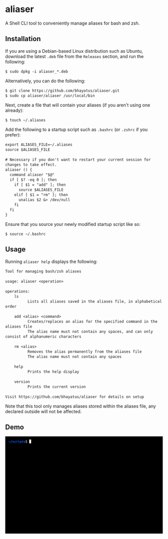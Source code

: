 # aliaser

A Shell CLI tool to conveniently manage aliases for bash and zsh.

## Installation

If you are using a Debian-based Linux distribution such as Ubuntu, download the latest `.deb` file from the `Releases` section, and run the following:

    $ sudo dpkg -i aliaser_*.deb

Alternatively, you can do the following:

    $ git clone https://github.com/bhayatus/aliaser.git
    $ sudo cp aliaser/aliaser /usr/local/bin

Next, create a file that will contain your aliases (if you aren't using one already):

    $ touch ~/.aliases

Add the following to a startup script such as `.bashrc` (or `.zshrc` if you prefer):
    
    export ALIASES_FILE=~/.aliases
    source $ALIASES_FILE

    # Necessary if you don't want to restart your current session for changes to take effect.
    aliaser () {
      command aliaser "$@"
      if [ $? -eq 0 ]; then 
        if [ $1 = "add" ]; then
          source $ALIASES_FILE
        elif [ $1 = "rm" ]; then
          unalias $2 &> /dev/null
        fi
      fi
    }

Ensure that you source your newly modified startup script like so:

    $ source ~/.bashrc

## Usage
Running `aliaser help` displays the following:

    Tool for managing bash/zsh aliases

    usage: aliaser <operation>

    operations:
        ls
              Lists all aliases saved in the aliases file, in alphabetical order

        add <alias> <command>
              Creates/replaces an alias for the specified command in the aliases file
              The alias name must not contain any spaces, and can only consist of alphanumeric characters

        rm <alias>
              Removes the alias permanently from the aliases file
              The alias name must not contain any spaces

        help
              Prints the help display

        version
              Prints the current version

    Visit https://github.com/bhayatus/aliaser for details on setup

Note that this tool only manages aliases stored within the aliases file, any declared outside will not be affected.

## Demo
![Demo](demo/demo.gif)
